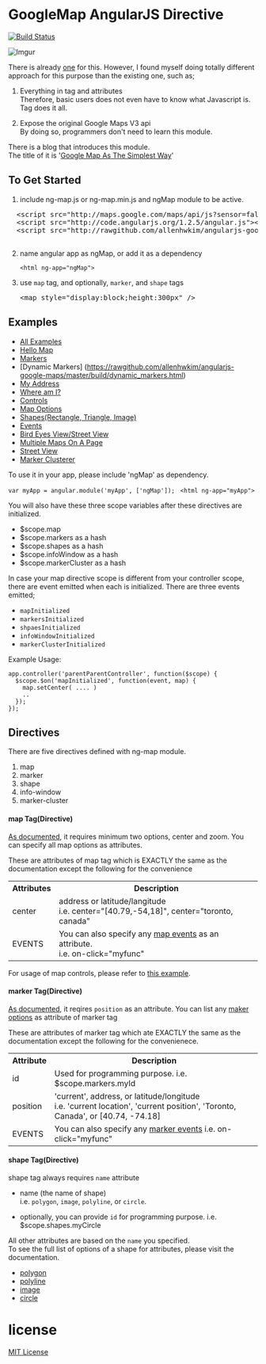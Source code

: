 GoogleMap AngularJS Directive
=============================

[![Build Status](https://travis-ci.org/allenhwkim/angularjs-google-maps.png?branch=master)](https://travis-ci.org/allenhwkim/angularjs-google-maps)

![Imgur](http://i.imgur.com/tVEUg88.png)

There is already [one](https://github.com/nlaplante/angular-google-maps) for this.
However, I found myself doing totally different approach for this purpose than the existing one, such as;
  
  1. Everything in tag and attributes  
     Therefore, basic users does not even have to know what Javascript is. Tag does it all.

  2. Expose the original Google Maps V3 api  
     By doing so, programmers don't need to learn this module.
  
There is a blog that introduces this module.   
The title of it is '[Google Map As The Simplest Way](http://allenhwkim.tumblr.com/post/70986888283/google-map-as-the-simplest-way)'

To Get Started
---------------

 1. include ng-map.js or ng-map.min.js and ngMap module to be active. 
    
  <pre>
  &lt;script src="http://maps.google.com/maps/api/js?sensor=false">&lt;/script>
  &lt;script src="http://code.angularjs.org/1.2.5/angular.js">&lt;/script>
  &lt;script src="http://rawgithub.com/allenhwkim/angularjs-google-maps/master/dist/ng-map.min.js">&lt;/script>
  </pre>


 2. name angular app as ngMap, or add it as a dependency   
 
    `<html ng-app="ngMap">`

 3. use `map` tag, and optionally, `marker`, and `shape` tags  
 
    <pre>
    &lt;map style="display:block;height:300px" />  
    </pre>

Examples
--------

  * [All Examples](https://rawgithub.com/allenhwkim/angularjs-google-maps/master/build/index.html)
  * [Hello Map](https://rawgithub.com/allenhwkim/angularjs-google-maps/master/build/hello_map.html)
  * [Markers](https://rawgithub.com/allenhwkim/angularjs-google-maps/master/build/marker.html)
  * [Dynamic Markers] (https://rawgithub.com/allenhwkim/angularjs-google-maps/master/build/dynamic_markers.html)
  * [My Address](https://rawgithub.com/allenhwkim/angularjs-google-maps/master/build/marker_with_address.html)
  * [Where am I?](https://rawgithub.com/allenhwkim/angularjs-google-maps/master/build/marker_with_current_position.html)
  * [Controls](https://rawgithub.com/allenhwkim/angularjs-google-maps/master/build/map_control.html)
  * [Map Options](https://rawgithub.com/allenhwkim/angularjs-google-maps/master/build/map_options.html)
  * [Shapes(Rectangle, Triangle, Image)](https://rawgithub.com/allenhwkim/angularjs-google-maps/master/build/shape.html)
  * [Events](https://rawgithub.com/allenhwkim/angularjs-google-maps/master/build/events.html)
  * [Bird Eyes View/Street View](https://rawgithub.com/allenhwkim/angularjs-google-maps/master/build/bird_eyes_and_street_view.html)
  * [Multiple Maps On A Page](https://rawgithub.com/allenhwkim/angularjs-google-maps/master/build/multiple_maps_on_a_page.html)
  * [Street View](https://rawgithub.com/allenhwkim/angularjs-google-maps/master/build/street_view.html)
  * [Marker Clusterer](https://rawgithub.com/allenhwkim/angularjs-google-maps/master/build/marker_clusterer.html)

To use it in your app, please include 'ngMap' as dependency.

   `var myApp = angular.module('myApp', ['ngMap']); `
   `<html ng-app="myApp">`


You will also have these three scope variables after these directives are initialized.

  * $scope.map
  * $scope.markers as a hash
  * $scope.shapes as a hash
  * $scope.infoWindow as a hash
  * $scope.markerCluster as a hash

In case your map directive scope is different from your controller scope, there are event emitted when each is initialized.
There are three events emitted;

  * `mapInitialized`
  * `markersInitialized`
  * `shpaesInitialized`
  * `infoWindowInitialized` 
  * `markerClusterInitialized` 

Example Usage:

    app.controller('parentParentController', function($scope) {
      $scope.$on('mapInitialized', function(event, map) {
        map.setCenter( .... )
        ..
      });
    });

Directives
-----------
There are five directives defined with ng-map module.
  1. map
  2. marker
  3. shape
  4. info-window
  5. marker-cluster

#### **map** Tag(Directive) ####


[As documented](https://developers.google.com/maps/documentation/javascript/reference#MapOptions),
it requires minimum two options, center and zoom. You can specify all map options as attributes.

These are attributes of map tag which is EXACTLY the same as the documentation except the following for the convenience

<table>
<tr><th>Attributes<th>Description                                     
<tr><td>center<td>address or latitude/langitude<br/>   
                  i.e. center="[40.79,-54,18]", center="toronto, canada"
<tr><td>EVENTS     <td> You can also specify any <a href="https://developers.google.com/maps/documentation/javascript/reference#Map">map events</a> as an attribute.  
   <br/> i.e. on-click="myfunc"
</table>

For usage of map controls, please refer to [this example](https://rawgithub.com/allenhwkim/angularjs-google-maps/master/build/map_control.html).


#### **marker** Tag(Directive) ####

[As documented](https://developers.google.com/maps/documentation/javascript/reference#Marker), it reqires `position` as an attribute.
You can list any [maker options](https://developers.google.com/maps/documentation/javascript/reference#MarkerOptions) as attribute of marker tag

These are attributes of marker tag which ate EXACTLY the same as the documentation except the following for the convenienece.


<table>
<tr><th>Attribute<th>Description
  <tr><td> id <td> Used for programming purpose. i.e. $scope.markers.myId
  <tr><td> position   <td>
    'current', address, or latitude/longitude  <br/>
    i.e. 'current location', 'current position', 'Toronto, Canada', or [40.74, -74.18]
  <tr><td> EVENTS <td>
    You can also specify any <a href="https://developers.google.com/maps/documentation/javascript/reference#Marker">marker events</a>   
    i.e. on-click="myfunc"
</table>

#### **shape** Tag(Directive) ####

  shape tag always requires `name` attribute
  
  * name (the name of shape)  
    i.e. `polygon`, `image`, `polyline`, or `circle`.

  * optionally, you can provide `id` for programming purpose. i.e. $scope.shapes.myCircle

All other attributes are based on the `name` you specified.  
To see the full list of options of a shape for attributes, please visit the documentation.

  * [polygon](https://developers.google.com/maps/documentation/javascript/reference#PolygonOptions)
  * [polyline](https://developers.google.com/maps/documentation/javascript/reference#PolylineOptions)
  * [image](https://developers.google.com/maps/documentation/javascript/reference#GroundOverlayOptions)
  * [circle](https://developers.google.com/maps/documentation/javascript/reference#CircleOptions)

license
=======
[MIT License](https://github.com/allenhwkim/angularjs-google-maps/blob/master/LICENSE)

